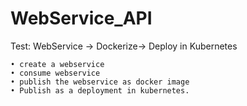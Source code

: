 # WebService_API
Test: WebService -> Dockerize-> Deploy in Kubernetes

	• create a webservice
	• consume webservice
	• publish the webservice as docker image 
	• Publish as a deployment in kubernetes.
